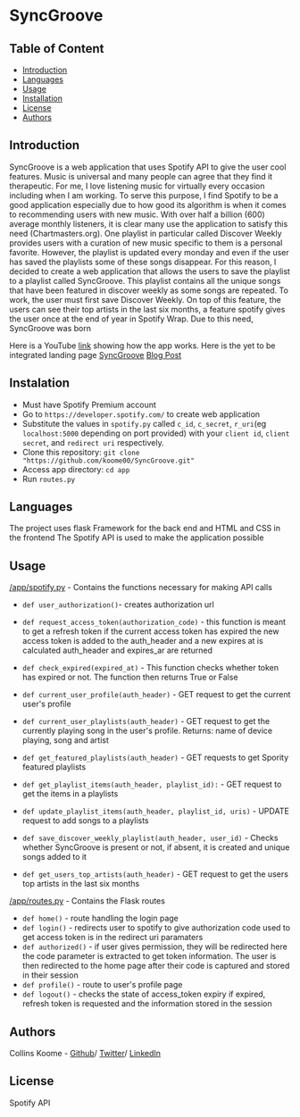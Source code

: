 #  SyncGroove



## Table of Content
* [Introduction](#introduction)
* [Languages](#languages)
* [Usage](#usage)
* [Installation](#installation)
* [License](#license)
* [Authors](#authors)

## Introduction
SyncGroove is a web application that uses Spotify API to give the user cool features. Music is universal and many people can agree that they find it therapeutic. For me, I love listening music for virtually every occasion including when I am working. To serve this purpose, I find Spotify to be a good application especially due to how good its algorithm is when it comes to recommending users with new music. With over half a billion (600) average monthly listeners, it is clear many use the application to satisfy this need (Chartmasters.org). 
One playlist in particular called Discover Weekly provides users with a curation of new music specific to them is a personal favorite. However, the playlist is updated every monday and even if the user has saved the playlists some of these songs disappear. For this reason, I decided to create a web application that allows the users to save the playlist to a playlist called SyncGroove. This playlist contains all the unique songs that have been featured in discover weekly as some songs are repeated. To work, the user must first save Discover Weekly. On top of this feature, the users can see their top artists in the last six months, a feature spotify gives the user once at the end of year in Spotify Wrap. Due to this need, SyncGroove was born

Here is a YouTube [link](https://youtu.be/HIrxhJYBMRY) showing how the app works.
Here is the yet to be integrated landing page [SyncGroove](https://koomemc.wixsite.com/syncgroove-1)
[Blog Post]()

## Instalation
* Must have Spotify Premium account
* Go to `https://developer.spotify.com/` to create web application
* Substitute the values in `spotify.py` called `c_id`, `c_secret`, `r_uri`(eg `localhost:5000` depending on port provided) with your `client id`, `client secret`, and `redirect uri` respectively.
* Clone this repository: `git clone "https://github.com/koome00/SyncGroove.git"`
* Access app directory: `cd app`
* Run `routes.py`


## Languages
The project uses flask Framework for the back end and HTML and CSS in the frontend
The Spotify API is used to make the application possible

## Usage

[/app/spotify.py]([/app/spotify.py) - Contains the functions necessary for making API calls

* `def user_authorization()`- creates authorization url
* `def request_access_token(authorization_code)` - this function is meant to get a refresh token if the current access token has expired the new access token is added to the auth_header and a new expires at is calculated auth_header and expires_ar are returned 
* `def check_expired(expired_at)` - This function checks whether token has expired or not. The function then returns True or False
* `def current_user_profile(auth_header)` - GET request to get the current user's profile
* `def current_user_playlists(auth_header)` - GET request to get the currently playing song in the user's profile. Returns: name of device playing, song and artist
* `def get_featured_playlists(auth_header)` -  GET requests to get Spority featured playlists
* `def get_playlist_items(auth_header, playlist_id):` -  GET request to get the items in a playlists
* `def update_playlist_items(auth_header, playlist_id, uris)` - UPDATE request to add songs to a playlists
* `def save_discover_weekly_playlist(auth_header, user_id)` - Checks whether SyncGroove is present or not, if absent, it is created and unique songs added to it
    
* `def get_users_top_artists(auth_header)` -  GET request to get the users top artists in the last six months

[/app/routes.py](/app/routes.py) - Contains the Flask routes
* `def home()` - route handling the login page
* `def login()` - redirects user to spotify to give authorization code used to get access token is in the redirect uri paramaters
* `def authorized()` - if user gives permission, they will be redirected here the code parameter is extracted to get token information. The user is then redirected to the home page after their code is captured and stored in their session
* `def profile()` - route to user's profile page
* `def logout()` - checks the state of access_token expiry if expired, refresh token is requested and the information stored in the session

## Authors
Collins Koome - [Github](https://github.com/koome00)/ [Twitter](https://twitter.com/khvfv_)/ [LinkedIn](https://www.linkedin.com/in/collins-koome-728544261/)

## License
Spotify API